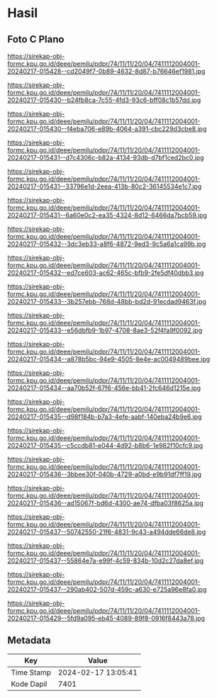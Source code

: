 # Hasil

## Foto C Plano

https://sirekap-obj-formc.kpu.go.id/deee/pemilu/pdpr/74/11/11/20/04/7411112004001-20240217-015428--cd2049f7-0b89-4632-8d87-b76646ef1981.jpg

https://sirekap-obj-formc.kpu.go.id/deee/pemilu/pdpr/74/11/11/20/04/7411112004001-20240217-015430--b24fb8ca-7c55-4fd3-93c6-bff08c1b57dd.jpg

https://sirekap-obj-formc.kpu.go.id/deee/pemilu/pdpr/74/11/11/20/04/7411112004001-20240217-015430--f4eba706-e89b-4064-a391-cbc229d3cbe8.jpg

https://sirekap-obj-formc.kpu.go.id/deee/pemilu/pdpr/74/11/11/20/04/7411112004001-20240217-015431--d7c4306c-b82a-4134-93db-d7bf1ced2bc0.jpg

https://sirekap-obj-formc.kpu.go.id/deee/pemilu/pdpr/74/11/11/20/04/7411112004001-20240217-015431--33796e1d-2eea-413b-80c2-36145534e1c7.jpg

https://sirekap-obj-formc.kpu.go.id/deee/pemilu/pdpr/74/11/11/20/04/7411112004001-20240217-015431--6a60e0c2-ea35-4324-8d12-6466da7bcb59.jpg

https://sirekap-obj-formc.kpu.go.id/deee/pemilu/pdpr/74/11/11/20/04/7411112004001-20240217-015432--3dc3eb33-a8f6-4872-9ed3-9c5a6a1ca99b.jpg

https://sirekap-obj-formc.kpu.go.id/deee/pemilu/pdpr/74/11/11/20/04/7411112004001-20240217-015432--ed7ce603-ac62-465c-bfb9-2fe5df40dbb3.jpg

https://sirekap-obj-formc.kpu.go.id/deee/pemilu/pdpr/74/11/11/20/04/7411112004001-20240217-015433--3b257ebb-768d-48bb-bd2d-91ecdad9463f.jpg

https://sirekap-obj-formc.kpu.go.id/deee/pemilu/pdpr/74/11/11/20/04/7411112004001-20240217-015433--e56dbfb9-1b97-4708-8ae3-52f4fa9f0092.jpg

https://sirekap-obj-formc.kpu.go.id/deee/pemilu/pdpr/74/11/11/20/04/7411112004001-20240217-015434--a878b5bc-94e9-4505-8e4e-ac0049489bee.jpg

https://sirekap-obj-formc.kpu.go.id/deee/pemilu/pdpr/74/11/11/20/04/7411112004001-20240217-015434--aa70b52f-67f6-456e-bb41-2fc646d1215e.jpg

https://sirekap-obj-formc.kpu.go.id/deee/pemilu/pdpr/74/11/11/20/04/7411112004001-20240217-015435--d98f184b-b7a3-4efe-aabf-140eba24b9e6.jpg

https://sirekap-obj-formc.kpu.go.id/deee/pemilu/pdpr/74/11/11/20/04/7411112004001-20240217-015435--c5ccdb81-e044-4d92-b8b6-1e982f10cfc9.jpg

https://sirekap-obj-formc.kpu.go.id/deee/pemilu/pdpr/74/11/11/20/04/7411112004001-20240217-015436--3bbee30f-040b-4729-a0bd-e9b91df7ff19.jpg

https://sirekap-obj-formc.kpu.go.id/deee/pemilu/pdpr/74/11/11/20/04/7411112004001-20240217-015436--ad15067f-bd6d-4300-ae74-dfba03f8625a.jpg

https://sirekap-obj-formc.kpu.go.id/deee/pemilu/pdpr/74/11/11/20/04/7411112004001-20240217-015437--50742550-21f6-4831-9c43-a494dde66de8.jpg

https://sirekap-obj-formc.kpu.go.id/deee/pemilu/pdpr/74/11/11/20/04/7411112004001-20240217-015437--55864e7a-e99f-4c59-834b-10d2c27da8ef.jpg

https://sirekap-obj-formc.kpu.go.id/deee/pemilu/pdpr/74/11/11/20/04/7411112004001-20240217-015437--290ab402-507d-459c-a630-e725a96e8fa0.jpg

https://sirekap-obj-formc.kpu.go.id/deee/pemilu/pdpr/74/11/11/20/04/7411112004001-20240217-015429--5fd9a095-eb45-4089-89f8-0916f8443a78.jpg


## Metadata

| Key        | Value               |
| ---------- | ------------------- |
| Time Stamp | 2024-02-17 13:05:41 |
| Kode Dapil | 7401                |



